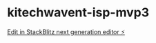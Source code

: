 # kitechwavent-isp-mvp3

[Edit in StackBlitz next generation editor ⚡️](https://stackblitz.com/~/github.com/fhub-1/kitechwavent-isp-mvp3)
